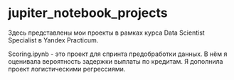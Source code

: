 # jupiter_notebook_projects
Здесь представлены мои проекты в рамках курса Data Scientist Specialist в Yandex Practicum.

Scoring.ipynb  - это проект для спринта предобработки данных. В нём я оценивала вероятность задержки выплаты по кредитам. 
Я дополнила проект логистическими регрессиями. 
